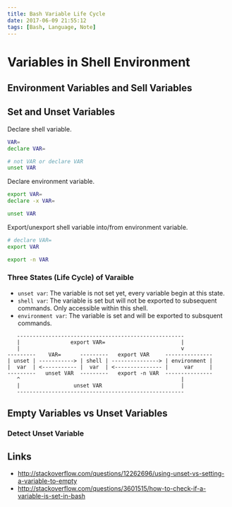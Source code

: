 ```yaml
---
title: Bash Variable Life Cycle
date: 2017-06-09 21:55:12
tags: [Bash, Language, Note]
---
```


# Variables in Shell Environment

## Environment Variables and Sell Variables

## Set and Unset Variables

Declare shell variable.

``` sh
VAR=
declare VAR=

# not VAR or declare VAR
unset VAR
```

Declare environment variable.

``` sh
export VAR=
declare -x VAR=

unset VAR
```

Export/unexport shell variable into/from environment variable.

``` sh
# declare VAR=
export VAR

export -n VAR
```

### Three States (Life Cycle) of Varaible

- `unset var`: The variable is not set yet, every variable begin at this state.
- `shell var`: The variable is set but will not be exported to subsequent
  commands. Only accessible within this shell.
- `environment var`: The variable is set and will be exported to subsquent
  commands.

```
   -----------------------------------------------------
   |                export VAR=                        |
   |                                                   v
---------    VAR=      ---------   export VAR     ---------------
| unset | -----------> | shell | ---------------> | environment |
|  var  | <----------- |  var  | <--------------- |     var     |
---------   unset VAR  ---------   export -n VAR  ---------------
   ^                                                   |
   |                 unset VAR                         |
   -----------------------------------------------------
```

## Empty Variables vs Unset Variables

### Detect Unset Variable

## Links

- http://stackoverflow.com/questions/12262696/using-unset-vs-setting-a-variable-to-empty
- http://stackoverflow.com/questions/3601515/how-to-check-if-a-variable-is-set-in-bash

